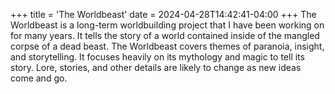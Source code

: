 +++
title = 'The Worldbeast'
date = 2024-04-28T14:42:41-04:00
+++
The Worldbeast is a long-term worldbuilding project that I have been working on for many years. It tells the story of a world contained inside of the mangled corpse of a dead beast. The Worldbeast covers themes of paranoia, insight, and storytelling. It focuses heavily on its mythology and magic to tell its story. Lore, stories, and other details are likely to change as new ideas come and go.